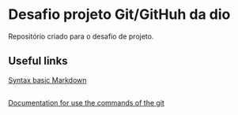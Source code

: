# Desafio projeto Git/GitHuh da dio 
Repositório criado para o desafio de projeto.

## Useful links 
[Syntax basic Markdown](https://www.markdownguide.org/basic-syntax/)
##
[Documentation for use the commands of the git](https://git-scm.com/docs/git-mv/pt_BR)
